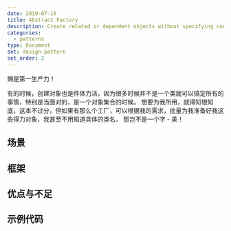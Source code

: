 ```yaml
---
date: 2019-07-16
title: Abstract Factory
description: Create related or dependent objects without specifying concrete class
categories:
  - patterns
type: Document
set: design-pattern
set_order: 2
---
```


懒是第一生产力！

有的时候，创建对象也是件体力活，因为很多时候并不是一个类就可以搞定所有的事情，特别是当面对的，是一个对象集合的时候。
想要为我所用，就得知根知底，这本不过分，但如果有那么个工厂，可以根据我的需求，批量为我准备好我这些得力对象，我甚至不用知道具体的类名，
那岂不是一个字 - 美！


## 场景
## 框架
## 优点与不足
## 示例代码